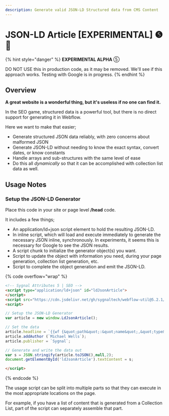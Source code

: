 ```yaml
---
description: Generate valid JSON-LD Structured data from CMS Content
---
```


# JSON-LD Article \[EXPERIMENTAL] ❺🧪

{% hint style="danger" %}
**EXPERIMENTAL ALPHA** ⑤

DO NOT USE this in production code, as it may be removed. We'll see if this approach works. Testing with Google is in progress.&#x20;
{% endhint %}

## Overview <a href="#display-captions-in-webflows-lightboxes" id="display-captions-in-webflows-lightboxes"></a>

**A great website is a wonderful thing, but it's useless if no one can find it.**&#x20;

In the SEO game, structured data is a powerful tool, but there is no direct support for generating it in Webflow.&#x20;

Here we want to make that easier;

* Generate structured JSON data reliably, with zero concerns about malformed JSON
* Generate JSON-LD without needing to know the exact syntax, convert dates, or know constants
* Handle arrays and sub-structures with the same level of ease
* Do this all _dynamically_ so that it can be accomplished with collection list data as well.&#x20;

## Usage Notes <a href="#usage-notes" id="usage-notes"></a>

### Setup the JSON-LD Generator

Place this code in your site or page level **/head** code.

It includes a few things;

* An application/ld+json script element to hold the resulting JSON-LD.
* In inline script, which will load and execute immediately to generate the necessary JSON inline, synchronously. In experiments, it seems this is necessary for Google to see the JSON results.
* A script chunk to initialize the generator object(s) you want.
* Script to update the object with information you need, during your page generation, collection list generation, etc.
* Script to complete the object generation and emit the JSON-LD.

{% code overflow="wrap" %}
```html
<!-- Sygnal Attributes 5 | SEO -->
<script type="application/ld+json" id="ldJsonArticle">
</script>
<script src="https://cdn.jsdelivr.net/gh/sygnaltech/webflow-util@5.2.1/dist/experimental/webflow-seo.min.js"></script>
<script> 

// Setup the JSON-LD Generator
var article = new window.LdJsonArticle();

// Set the data
article.headline = `{{wf {&quot;path&quot;:&quot;name&quot;,&quot;type&quot;:&quot;PlainText&quot;\} }}`;
article.addAuthor (`Michael Wells`);
article.publisher = `Sygnal`;

// Generate and write the data out
var s = JSON.stringify(article.toJSON(),null,2); 
document.getElementById('ldJsonArticle').textContent = s;

</script>
```
{% endcode %}

The usage script can be split into multiple parts so that they can execute in the most appropriate locations on the page.

For example, if you have a list of content that is generated from a Collection List, part of the script can separately assemble that part.&#x20;



